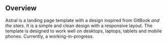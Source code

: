 ## Overview

Astral is a landing page template with a design inspired from GitBook _and the stars_. It is a simple and clean design with a responsive layout. The template is designed to work well on desktops, laptops, tablets and mobile phones. Currently, a working-in-progress.
